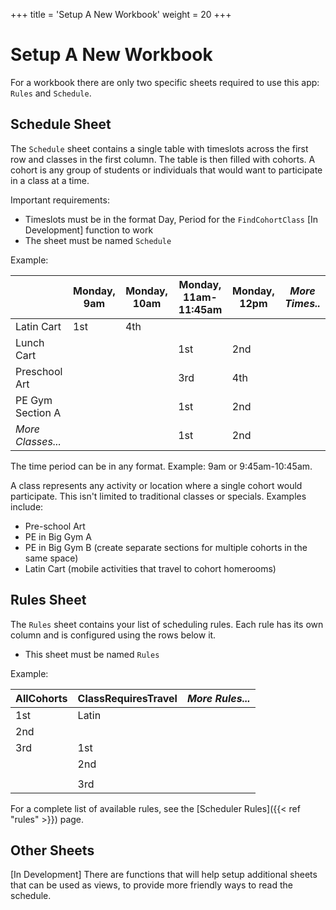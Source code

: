 +++
title = 'Setup A New Workbook'
weight = 20
+++
# Setup A New Workbook

For a workbook there are only two specific sheets required to use this
app: `Rules` and `Schedule`.

## Schedule Sheet

The `Schedule` sheet contains a single table with timeslots across the first row
and classes in the first column. The table is then filled with cohorts. A cohort is
any group of students or individuals that would want to participate in a class
at a time.

Important requirements:
- Timeslots must be in the format Day, Period for the `FindCohortClass` [In Development] function to work
- The sheet must be named `Schedule`

Example:

|                   | Monday, 9am | Monday, 10am | Monday, 11am-11:45am | Monday, 12pm | *More Times..* |
| ----------------- | ----------- | ------------ | ------------ | ------------ | -------------- |
| Latin Cart        | 1st         | 4th          |              |              |                |
| Lunch Cart        |             |              | 1st          | 2nd          |                |
| Preschool Art     |             |              | 3rd          | 4th          |                |
| PE Gym Section A  |             |              | 1st          | 2nd          |                |
| *More Classes...* |             |              | 1st          | 2nd          |                |

The time period can be in any format. Example: 9am or 9:45am-10:45am.

A class represents any activity or location where a single cohort would participate. This isn't limited to traditional classes or specials. Examples include:

- Pre-school Art
- PE in Big Gym A
- PE in Big Gym B (create separate sections for multiple cohorts in the same space)
- Latin Cart (mobile activities that travel to cohort homerooms)

## Rules Sheet

The `Rules` sheet contains your list of scheduling rules. Each rule has its own
column and is configured using the rows below it.

- This sheet must be named `Rules`

Example:

| AllCohorts | ClassRequiresTravel | *More Rules...* |
| ---------- | ------------------- | --------------- |
| 1st        | Latin               |                 |
| 2nd        |                     |                 |
| 3rd        | 1st                 |                 |
|            | 2nd                 |                 |
|            |                     |                 |
|            | 3rd                 |                 |

For a complete list of available rules, see the [Scheduler Rules]({{< ref "rules" >}}) page.

## Other Sheets

[In Development]
There are functions that will help setup additional sheets that can be used
as views, to provide more friendly ways to read the schedule.